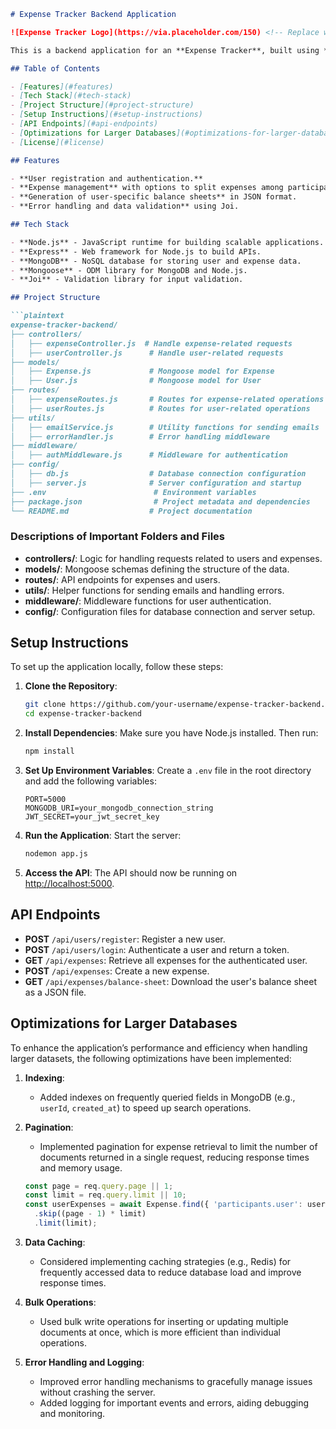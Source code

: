 
```markdown
# Expense Tracker Backend Application

![Expense Tracker Logo](https://via.placeholder.com/150) <!-- Replace with actual logo or remove -->

This is a backend application for an **Expense Tracker**, built using **Node.js**, **Express**, and **MongoDB**. It provides functionalities to manage expenses, generate balance sheets, and handle user data efficiently.

## Table of Contents

- [Features](#features)
- [Tech Stack](#tech-stack)
- [Project Structure](#project-structure)
- [Setup Instructions](#setup-instructions)
- [API Endpoints](#api-endpoints)
- [Optimizations for Larger Databases](#optimizations-for-larger-databases)
- [License](#license)

## Features

- **User registration and authentication.**
- **Expense management** with options to split expenses among participants.
- **Generation of user-specific balance sheets** in JSON format.
- **Error handling and data validation** using Joi.

## Tech Stack

- **Node.js** - JavaScript runtime for building scalable applications.
- **Express** - Web framework for Node.js to build APIs.
- **MongoDB** - NoSQL database for storing user and expense data.
- **Mongoose** - ODM library for MongoDB and Node.js.
- **Joi** - Validation library for input validation.

## Project Structure

```plaintext
expense-tracker-backend/
├── controllers/
│   ├── expenseController.js  # Handle expense-related requests
│   ├── userController.js      # Handle user-related requests
├── models/
│   ├── Expense.js             # Mongoose model for Expense
│   ├── User.js                # Mongoose model for User
├── routes/
│   ├── expenseRoutes.js       # Routes for expense-related operations
│   ├── userRoutes.js          # Routes for user-related operations
├── utils/
│   ├── emailService.js        # Utility functions for sending emails
│   ├── errorHandler.js        # Error handling middleware
├── middleware/
│   ├── authMiddleware.js      # Middleware for authentication
├── config/
│   ├── db.js                  # Database connection configuration
│   ├── server.js              # Server configuration and startup
├── .env                        # Environment variables
├── package.json                # Project metadata and dependencies
└── README.md                  # Project documentation
```

### Descriptions of Important Folders and Files

- **controllers/**: Logic for handling requests related to users and expenses.
- **models/**: Mongoose schemas defining the structure of the data.
- **routes/**: API endpoints for expenses and users.
- **utils/**: Helper functions for sending emails and handling errors.
- **middleware/**: Middleware functions for user authentication.
- **config/**: Configuration files for database connection and server setup.

## Setup Instructions

To set up the application locally, follow these steps:

1. **Clone the Repository**:
   ```bash
   git clone https://github.com/your-username/expense-tracker-backend.git
   cd expense-tracker-backend
   ```

2. **Install Dependencies**:
   Make sure you have Node.js installed. Then run:
   ```bash
   npm install
   ```

3. **Set Up Environment Variables**:
   Create a `.env` file in the root directory and add the following variables:
   ```plaintext
   PORT=5000
   MONGODB_URI=your_mongodb_connection_string
   JWT_SECRET=your_jwt_secret_key
   ```

4. **Run the Application**:
   Start the server:
   ```bash
   nodemon app.js
   ```

5. **Access the API**:
   The API should now be running on [http://localhost:5000](http://localhost:5000).

## API Endpoints

- **POST** `/api/users/register`: Register a new user.
- **POST** `/api/users/login`: Authenticate a user and return a token.
- **GET** `/api/expenses`: Retrieve all expenses for the authenticated user.
- **POST** `/api/expenses`: Create a new expense.
- **GET** `/api/expenses/balance-sheet`: Download the user's balance sheet as a JSON file.

## Optimizations for Larger Databases

To enhance the application’s performance and efficiency when handling larger datasets, the following optimizations have been implemented:

1. **Indexing**:
   - Added indexes on frequently queried fields in MongoDB (e.g., `userId`, `created_at`) to speed up search operations.

2. **Pagination**:
   - Implemented pagination for expense retrieval to limit the number of documents returned in a single request, reducing response times and memory usage.
   ```javascript
   const page = req.query.page || 1;
   const limit = req.query.limit || 10;
   const userExpenses = await Expense.find({ 'participants.user': user._id })
     .skip((page - 1) * limit)
     .limit(limit);
   ```

3. **Data Caching**:
   - Considered implementing caching strategies (e.g., Redis) for frequently accessed data to reduce database load and improve response times.

4. **Bulk Operations**:
   - Used bulk write operations for inserting or updating multiple documents at once, which is more efficient than individual operations.

5. **Error Handling and Logging**:
   - Improved error handling mechanisms to gracefully manage issues without crashing the server.
   - Added logging for important events and errors, aiding debugging and monitoring.

